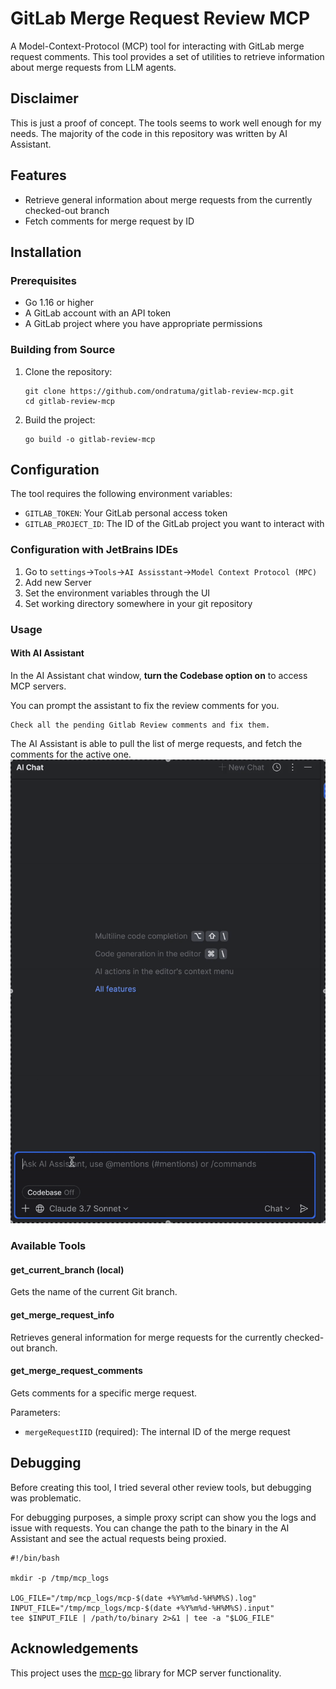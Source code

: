 # GitLab Merge Request Review MCP

A Model-Context-Protocol (MCP) tool for interacting with GitLab merge request comments. This tool provides a set of utilities to retrieve information about merge requests from LLM agents.

## Disclaimer
This is just a proof of concept. The tools seems to work well enough for my needs.
The majority of the code in this repository was written by AI Assistant.

## Features

- Retrieve general information about merge requests from the currently checked-out branch
- Fetch comments for merge request by ID

## Installation

### Prerequisites

- Go 1.16 or higher
- A GitLab account with an API token
- A GitLab project where you have appropriate permissions

### Building from Source

1. Clone the repository:
   ```
   git clone https://github.com/ondratuma/gitlab-review-mcp.git
   cd gitlab-review-mcp
   ```

2. Build the project:
   ```
   go build -o gitlab-review-mcp
   ```

## Configuration

The tool requires the following environment variables:

- `GITLAB_TOKEN`: Your GitLab personal access token
- `GITLAB_PROJECT_ID`: The ID of the GitLab project you want to interact with

### Configuration with JetBrains IDEs

1. Go to `settings`->`Tools`->`AI Assisstant`->`Model Context Protocol (MPC)`
2. Add new Server
3. Set the environment variables through the UI
4. Set working directory somewhere in your git repository

### Usage

#### With AI Assistant
In the AI Assistant chat window, **turn the Codebase option on** to access MCP servers.

You can prompt the assistant to fix the review comments for you.
```
Check all the pending Gitlab Review comments and fix them.
```
The AI Assistant is able to pull the list of merge requests, and fetch the comments for the active one.
![demo.gif](demo.gif)


### Available Tools

#### get_current_branch (local)

Gets the name of the current Git branch.

#### get_merge_request_info

Retrieves general information for merge requests for the currently checked-out branch.

#### get_merge_request_comments

Gets comments for a specific merge request.

Parameters:
- `mergeRequestIID` (required): The internal ID of the merge request

## Debugging
Before creating this tool, I tried several other review tools, but debugging was problematic.

For debugging purposes, a simple proxy script can show you the logs and issue with requests.
You can change the path to the binary in the AI Assistant and see the actual requests being proxied.

```
#!/bin/bash

mkdir -p /tmp/mcp_logs

LOG_FILE="/tmp/mcp_logs/mcp-$(date +%Y%m%d-%H%M%S).log"
INPUT_FILE="/tmp/mcp_logs/mcp-$(date +%Y%m%d-%H%M%S).input"
tee $INPUT_FILE | /path/to/binary 2>&1 | tee -a "$LOG_FILE"
```

## Acknowledgements

This project uses the [mcp-go](https://github.com/mark3labs/mcp-go) library for MCP server functionality.
